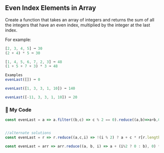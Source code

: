 ## Even Index Elements in Array

Create a function that takes an array of integers and returns the sum of all the integers that have an even index, multiplied by the integer at the last index.

For example:
```js
[2, 3, 4, 5] ➞ 30
(2 + 4) * 5 ➞ 30

[1, 4, 5, 6, 7, 2, 3] ➞ 48
(1 + 5 + 7 + 3) * 3 ➞ 48

Examples
evenLast([]) ➞ 0

evenLast([1, 3, 3, 1, 10]) ➞ 140

evenLast([-11, 3, 3, 1, 10]) ➞ 20
```
### 🌴 My Code
```js
const evenLast = a => a.filter((b,c) => c % 2 == 0).reduce((a,b)=>a+b,0) * a.slice(-1);


//alternate solutions
const evenLast = r => r.reduce((a,c,i) => !(i % 2) ? a + c * r[r.length-1]: a, 0);

const evenLast = arr => arr.reduce((a, b, i) => a + (i%2 ? 0 : b), 0) * arr.pop() || 0;
```
